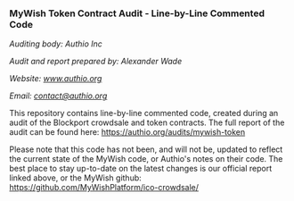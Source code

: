 ### MyWish Token Contract Audit - Line-by-Line Commented Code

*Auditing body: Authio Inc*

*Audit and report prepared by: Alexander Wade*

*Website: www.authio.org*

*Email: contact@authio.org*


This repository contains line-by-line commented code, created during an audit of the Blockport crowdsale and token contracts. The full report of the audit can be found here: https://authio.org/audits/mywish-token 

Please note that this code has not been, and will not be, updated to reflect the current state of the MyWish code, or Authio's notes on their code. The best place to stay up-to-date on the latest changes is our official report linked above, or the MyWish github: https://github.com/MyWishPlatform/ico-crowdsale/ 
